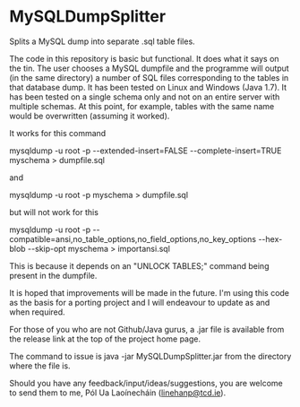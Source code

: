 MySQLDumpSplitter
=================

Splits a MySQL dump into separate .sql table files.


The code in this repository is basic but functional. It does
what it says on the tin. The user chooses a MySQL dumpfile
and the programme will output (in the same directory) a number
of SQL files corresponding to the tables in that database
dump. It has been tested on Linux and Windows (Java 1.7).
It has been tested on a single schema only and not on an
entire server with multiple schemas. At this point, for example,
tables with the same name would be overwritten (assuming it worked).

It works for this command

mysqldump -u root -p --extended-insert=FALSE --complete-insert=TRUE myschema > dumpfile.sql

and

mysqldump -u root -p myschema > dumpfile.sql

but will not work for this

mysqldump -u root -p --compatible=ansi,no_table_options,no_field_options,no_key_options 
--hex-blob --skip-opt myschema > importansi.sql

This is because it depends on an "UNLOCK TABLES;" command being present in
the dumpfile.

It is hoped that improvements will be made in the future. I'm
using this code as the basis for a porting project and I will
endeavour to update as and when required.

For those of you who are not Github/Java gurus, a .jar file is
available from the release link at the top of the project home
page.

The command to issue is
java -jar MySQLDumpSplitter.jar 
from the directory where the file is.

Should you have any feedback/input/ideas/suggestions, you are welcome 
to send them to me, Pól Ua Laoínecháin (linehanp@tcd.ie).
  
  

